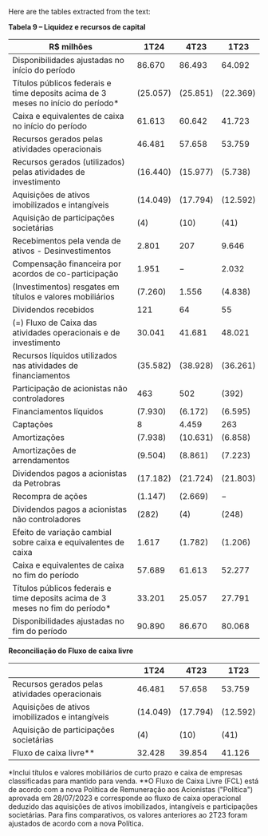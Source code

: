 Here are the tables extracted from the text:

**Tabela 9 – Liquidez e recursos de capital**

| R$ milhões                                                                                               | 1T24                    | 4T23                | 1T23                |
|----------------------------------------------------------------------------------------------------------|-------------------------|---------------------|---------------------|
| Disponibilidades ajustadas no início do período                                                         | 86.670                  | 86.493              | 64.092              |
| Títulos públicos federais e time deposits acima de 3 meses no início do período*                       | (25.057)                | (25.851)            | (22.369)            |
| Caixa e equivalentes de caixa no início do período                                                      | 61.613                  | 60.642              | 41.723              |
| Recursos gerados pelas atividades operacionais                                                          | 46.481                  | 57.658              | 53.759              |
| Recursos gerados (utilizados) pelas atividades de investimento                                         | (16.440)                | (15.977)            | (5.738)             |
| Aquisições de ativos imobilizados e intangíveis                                                        | (14.049)                | (17.794)            | (12.592)            |
| Aquisição de participações societárias                                                                   | (4)                     | (10)                | (41)                |
| Recebimentos pela venda de ativos - Desinvestimentos                                                   | 2.801                   | 207                 | 9.646               |
| Compensação financeira por acordos de co-participação                                                  | 1.951                   | −                   | 2.032               |
| (Investimentos) resgates em títulos e valores mobiliários                                             | (7.260)                 | 1.556               | (4.838)             |
| Dividendos recebidos                                                                                    | 121                     | 64                  | 55                  |
| (=) Fluxo de Caixa das atividades operacionais e de investimento                                        | 30.041                  | 41.681              | 48.021              |
| Recursos líquidos utilizados nas atividades de financiamentos                                            | (35.582)                | (38.928)            | (36.261)            |
| Participação de acionistas não controladores                                                            | 463                     | 502                 | (392)               |
| Financiamentos líquidos                                                                                 | (7.930)                 | (6.172)             | (6.595)             |
| Captações                                                                                               | 8                       | 4.459               | 263                 |
| Amortizações                                                                                            | (7.938)                 | (10.631)            | (6.858)             |
| Amortizações de arrendamentos                                                                           | (9.504)                 | (8.861)             | (7.223)             |
| Dividendos pagos a acionistas da Petrobras                                                             | (17.182)                | (21.724)            | (21.803)            |
| Recompra de ações                                                                                       | (1.147)                 | (2.669)             | −                   |
| Dividendos pagos a acionistas não controladores                                                        | (282)                   | (4)                 | (248)               |
| Efeito de variação cambial sobre caixa e equivalentes de caixa                                         | 1.617                   | (1.782)             | (1.206)             |
| Caixa e equivalentes de caixa no fim do período                                                         | 57.689                  | 61.613              | 52.277              |
| Títulos públicos federais e time deposits acima de 3 meses no fim do período*                         | 33.201                  | 25.057              | 27.791              |
| Disponibilidades ajustadas no fim do período                                                            | 90.890                  | 86.670              | 80.068              |

**Reconciliação do Fluxo de caixa livre**

|                                                                                                       | 1T24                    | 4T23                | 1T23                |
|-------------------------------------------------------------------------------------------------------|-------------------------|---------------------|---------------------|
| Recursos gerados pelas atividades operacionais                                                        | 46.481                  | 57.658              | 53.759              |
| Aquisições de ativos imobilizados e intangíveis                                                      | (14.049)                | (17.794)            | (12.592)            |
| Aquisição de participações societárias                                                                 | (4)                     | (10)                | (41)                |
| Fluxo de caixa livre**                                                                                | 32.428                  | 39.854              | 41.126              |

*Inclui títulos e valores mobiliários de curto prazo e caixa de empresas classificadas para mantido para venda.
**O Fluxo de Caixa Livre (FCL) está de acordo com a nova Política de Remuneração aos Acionistas ("Política") aprovada em 28/07/2023 e corresponde ao fluxo de caixa operacional deduzido das aquisições de ativos imobilizados, intangíveis e participações societárias. Para fins comparativos, os valores anteriores ao 2T23 foram ajustados de acordo com a nova Política.
